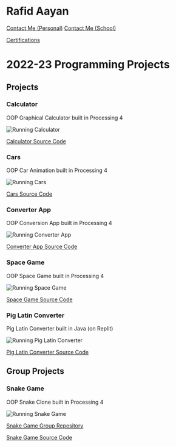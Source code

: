 # Rafid Aayan

[Contact Me (Personal)](mailto:rafidaayan1@gmail.com)
[Contact Me (School)](mailto:rafiaaya9583@graniteschools.org)

[Certifications](https://github.com/rafidaayan0/programming_portfolio/tree/main/images/Certifications)

# 2022-23 Programming Projects

## Projects

### Calculator

OOP Graphical Calculator built in Processing 4

![Running Calculator](https://github.com/rafidaayan0/programming_portfolio/blob/main/images/calc.png?raw=true)

[Calculator Source Code](https://github.com/rafidaayan0/programming_portfolio/tree/main/src/calc)

### Cars

OOP Car Animation built in Processing 4

![Running Cars](https://github.com/rafidaayan0/programming_portfolio/blob/main/images/cars.png?raw=true)

[Cars Source Code](https://github.com/rafidaayan0/programming_portfolio/tree/main/src/cars)

### Converter App

OOP Conversion App built in Processing 4

![Running Converter App](https://github.com/rafidaayan0/programming_portfolio/blob/main/images/conv.png?raw=true)

[Converter App Source Code](https://github.com/rafidaayan0/programming_portfolio/tree/main/src/conv)

### Space Game

OOP Space Game built in Processing 4

![Running Space Game](https://github.com/rafidaayan0/programming_portfolio/blob/main/images/spacegame.png?raw=true)

[Space Game Source Code](https://github.com/rafidaayan0/programming_portfolio/tree/main/src/spacegame)


### Pig Latin Converter

Pig Latin Converter built in Java (on Replit)

![Running Pig Latin Converter](https://github.com/rafidaayan0/programming_portfolio/blob/main/images/piglatin.png?raw=true)

[Pig Latin Converter Source Code](https://github.com/rafidaayan0/programming_portfolio/tree/main/src/piglatin)

## Group Projects

### Snake Game

OOP Snake Clone built in Processing 4

![Running Snake Game](https://github.com/rafidaayan0/programming_portfolio/blob/main/images/snake.png?raw=true)

[Snake Game Group Repository](https://github.com/banananabusiness/project)

[Snake Game Source Code](https://github.com/banananabusiness/project/tree/main/snake/src)
